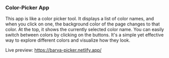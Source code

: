 ### Color-Picker App
This app is like a color picker tool. It displays a list of color names, and when you click on one, the background color of the page changes to that color. At the top, it shows the currently selected color name. You can easily switch between colors by clicking on the buttons. It's a simple yet effective way to explore different colors and visualize how they look.

Live preview: https://barva-picker.netlify.app/
